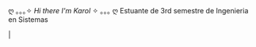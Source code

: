   ღ ｡｡｡✧ *Hi there I'm Karol* ✧ ｡｡｡ ღ
Estuante de 3rd semestre de Ingenieria en Sistemas

<!--
**KarolBurbanoN/KarolBurbanoN** is a ✨ _special_ ✨ repository because its `README.md` (this file) appears on your GitHub profile.
Here are some ideas to get you started:

- 🔭 I’m currently working on ...
- 🌱 I’m currently learning ...
- 👯 I’m looking to collaborate on ...
- 🤔 I’m looking for help with ...
- 💬 Ask me about ...
- 📫 How to reach me: ...
- 😄 Pronouns: ...
- ⚡ Fun fact: ...
-->
|
